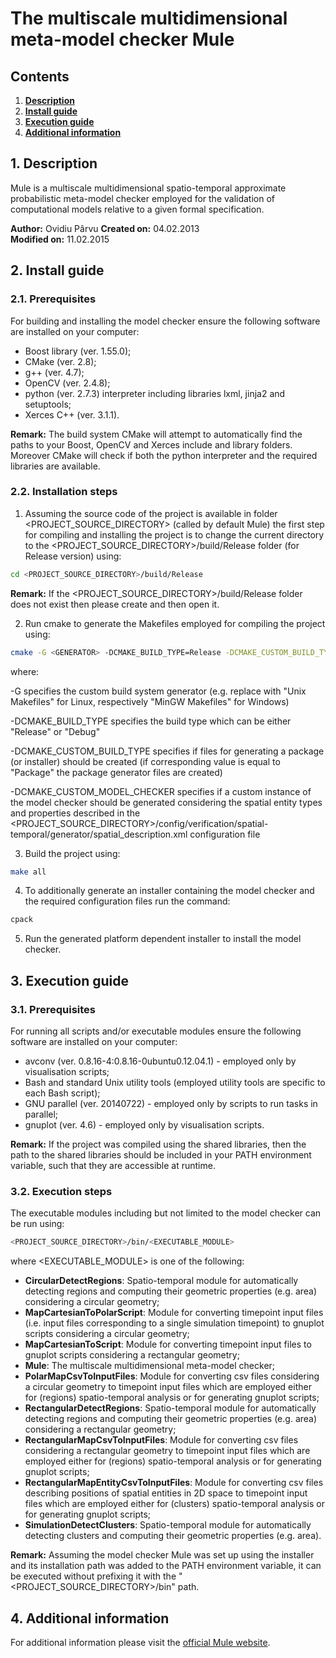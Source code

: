 The multiscale multidimensional meta-model checker Mule
==========

## Contents

1. [**Description**](#description)
2. [**Install guide**](#install_guide)
3. [**Execution guide**](#execution_guide)
4. [**Additional information**](#additional_information)

## <a name="description"></a> 1. Description

Mule is a multiscale multidimensional spatio-temporal approximate probabilistic meta-model checker employed for the validation of computational models relative to a given formal specification.

**Author:**      Ovidiu Pârvu
**Created on:**  04.02.2013                                          
**Modified on:** 11.02.2015

## <a name="install_guide"></a> 2. Install guide

### 2.1. Prerequisites

For building and installing the model checker ensure the following software are installed on your computer:
* Boost library (ver. 1.55.0);
* CMake (ver. 2.8);
* g++ (ver. 4.7);
* OpenCV (ver. 2.4.8);
* python (ver. 2.7.3) interpreter including libraries lxml, jinja2 and setuptools;
* Xerces C++ (ver. 3.1.1).

__Remark:__  The build system CMake will attempt to automatically find the paths to your Boost, OpenCV and Xerces include and library folders. Moreover CMake will check if both the python interpreter and the required libraries are available.

### 2.2. Installation steps

1) Assuming the source code of the project is available in folder <PROJECT_SOURCE_DIRECTORY> (called by default Mule) the first step for compiling and installing the project is to change the current directory to the <PROJECT_SOURCE_DIRECTORY>/build/Release folder (for Release version) using:

```bash
cd <PROJECT_SOURCE_DIRECTORY>/build/Release
```

__Remark:__ If the <PROJECT_SOURCE_DIRECTORY>/build/Release folder does not exist then please create and then open it.

2) Run cmake to generate the Makefiles employed for compiling the project using:

```bash
cmake -G <GENERATOR> -DCMAKE_BUILD_TYPE=Release -DCMAKE_CUSTOM_BUILD_TYPE=Package -DCMAKE_CUSTOM_MODEL_CHECKER=Generate ../../
```

where:

-G specifies the custom build system generator (e.g. replace <GENERATOR> with "Unix Makefiles" for Linux, respectively "MinGW Makefiles" for Windows)

-DCMAKE_BUILD_TYPE specifies the build type which can be either "Release" or "Debug"

-DCMAKE_CUSTOM_BUILD_TYPE specifies if files for generating a package (or installer) should be created (if corresponding value is equal to "Package" the package generator files are created)

-DCMAKE_CUSTOM_MODEL_CHECKER specifies if a custom instance of the model checker should be generated considering the spatial entity types and properties described in the <PROJECT_SOURCE_DIRECTORY>/config/verification/spatial-temporal/generator/spatial_description.xml configuration file

3) Build the project using:

```bash
make all
```

4) To additionally generate an installer containing the model checker and the required configuration files run the command:

```bash
cpack
```

5) Run the generated platform dependent installer to install the model checker.

## <a name="execution_guide"></a> 3. Execution guide

### 3.1. Prerequisites

For running all scripts and/or executable modules ensure the following software are installed on your computer:
* avconv (ver. 0.8.16-4:0.8.16-0ubuntu0.12.04.1) - employed only by visualisation scripts;
* Bash and standard Unix utility tools (employed utility tools are specific to each Bash script);
* GNU parallel (ver. 20140722) - employed only by scripts to run tasks in parallel;
* gnuplot (ver. 4.6) - employed only by visualisation scripts.

__Remark:__ If the project was compiled using the shared libraries, then the path to the shared libraries should be included in your PATH environment variable, such that they are accessible at runtime.

### 3.2. Execution steps

The executable modules including but not limited to the model checker can be run using:

```bash
<PROJECT_SOURCE_DIRECTORY>/bin/<EXECUTABLE_MODULE>
```

where <EXECUTABLE_MODULE> is one of the following:

* **CircularDetectRegions**: Spatio-temporal module for automatically detecting regions and computing their geometric properties (e.g. area) considering a circular geometry;
* **MapCartesianToPolarScript**: Module for converting timepoint input files (i.e. input files corresponding to a single simulation timepoint) to gnuplot scripts considering a circular geometry;
* **MapCartesianToScript**: Module for converting timepoint input files to gnuplot scripts considering a rectangular geometry;
* **Mule**: The multiscale multidimensional meta-model checker;
* **PolarMapCsvToInputFiles**: Module for converting csv files considering a circular geometry to timepoint input files which are employed either for (regions) spatio-temporal analysis or for generating gnuplot scripts;
* **RectangularDetectRegions**: Spatio-temporal module for automatically detecting regions and computing their geometric properties (e.g. area) considering a rectangular geometry;
* **RectangularMapCsvToInputFiles**: Module for converting csv files considering a rectangular geometry to timepoint input files which are employed either for (regions) spatio-temporal analysis or for generating gnuplot scripts;
* **RectangularMapEntityCsvToInputFiles**: Module for converting csv files describing positions of spatial entities in 2D space to timepoint input files which are employed either for (clusters) spatio-temporal analysis or for generating gnuplot scripts;
* **SimulationDetectClusters**: Spatio-temporal module for automatically detecting clusters and computing their geometric properties (e.g. area).

__Remark:__ Assuming the model checker Mule was set up using the installer and its installation path was added to the PATH environment variable, it can be executed without prefixing it with the "<PROJECT_SOURCE_DIRECTORY>/bin" path.

## <a name="additional_information"></a> 4. Additional information

For additional information please visit the [official Mule website](http://mule.modelchecking.org).
